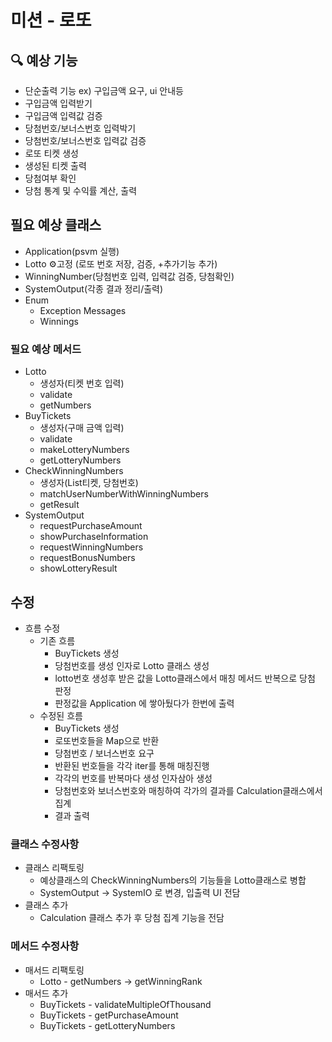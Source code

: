 # 미션 - 로또

## 🔍 예상 기능

- 단순출력 기능 ex) 구입금액 요구, ui 안내등
- 구입금액 입력받기
- 구입금액 입력값 검증
- 당첨번호/보너스번호 입력박기
- 당첨번호/보너스번호 입력값 검증
- 로또 티켓 생성
- 생성된 티켓 출력
- 당첨여부 확인
- 당첨 통계 및 수익률 계산, 출력


## 필요 예상 클래스

- Application(psvm 실행)
- Lotto ⚙️고정 (로또 번호 저장, 검증, +추가기능 추가)
- WinningNumber(당첨번호 입력, 입력값 검증, 당첨확인)
- SystemOutput(각종 결과 정리/출력)
- Enum
  - Exception Messages
  - Winnings

### 필요 예상 메서드

- Lotto
  - 생성자(티켓 번호 입력)
  - validate
  - getNumbers
- BuyTickets
  - 생성자(구매 금액 입력)
  - validate
  - makeLotteryNumbers
  - getLotteryNumbers
- CheckWinningNumbers
  - 생성자(List티켓, 당첨번호)
  - matchUserNumberWithWinningNumbers
  - getResult
- SystemOutput
  - requestPurchaseAmount
  - showPurchaseInformation
  - requestWinningNumbers
  - requestBonusNumbers
  - showLotteryResult

## 수정

- 흐름 수정
  - 기존 흐름
    - BuyTickets 생성
    - 당첨번호를 생성 인자로 Lotto 클래스 생성
    - lotto번호 생성후 받은 값을 Lotto클래스에서 매칭 메서드 반복으로 당첨 판정
    - 판정값을 Application 에 쌓아뒀다가 한번에 출력
  - 수정된 흐름
    - BuyTickets 생성
    - 로또번호들을 Map으로 반환
    - 당첨번호 / 보너스번호 요구
    - 반환된 번호들을 각각 iter를 통해 매칭진행
    - 각각의 번호를 반복마다 생성 인자삼아 생성
    - 당첨번호와 보너스번호와 매칭하여 각가의 결과를 Calculation클래스에서 집계
    - 결과 출력

### 클래스 수정사항

- 클래스 리팩토링 
  - 예상클래스의 CheckWinningNumbers의 기능들을 Lotto클래스로 병합
  - SystemOutput -> SystemIO 로 변경, 입출력 UI 전담
- 클래스 추가
  - Calculation 클래스 추가 후 당첨 집계 기능을 전담

### 메서드 수정사항

- 매서드 리팩토링
  - Lotto - getNumbers -> getWinningRank
- 매서드 추가
  - BuyTickets - validateMultipleOfThousand
  - BuyTickets - getPurchaseAmount
  - BuyTickets - getLotteryNumbers

